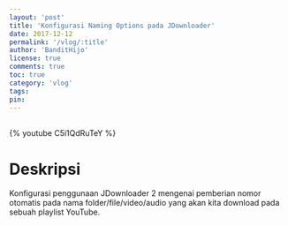 ```yaml
---
layout: 'post'
title: 'Konfigurasi Naming Options pada JDownloader'
date: 2017-12-12
permalink: '/vlog/:title'
author: 'BanditHijo'
license: true
comments: true
toc: true
category: 'vlog'
tags:
pin:
---
```


<div style="margin-top:30px;"></div>

{% youtube C5i1QdRuTeY %}

# Deskripsi

Konfigurasi penggunaan JDownloader 2 mengenai pemberian nomor otomatis pada nama folder/file/video/audio yang akan kita download pada sebuah playlist YouTube.
